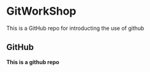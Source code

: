 
# GitWorkShop
 
This is a GitHub repo for introducting the use of github

## GitHub

**This is a github repo**




